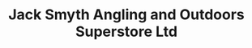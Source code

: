 ---
title: "Jack Smyth Angling and Outdoors Superstore Ltd"
address: "Unit 1f, Altona Business Park, Altona Rd, Co. Down, Lisburn, Co. Antrim BT27 5QB"
tel: "028 9267 6600"
county: "Antrim"
category: "Tackle Shops"
type: "Content"
lat: "054.8260800000"
lng: "-007.4622890000"
---